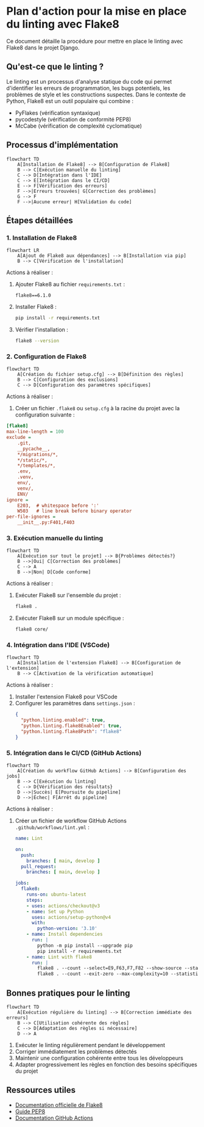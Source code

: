 # Plan d'action pour la mise en place du linting avec Flake8

Ce document détaille la procédure pour mettre en place le linting avec Flake8 dans le projet Django.

## Qu'est-ce que le linting ?

Le linting est un processus d'analyse statique du code qui permet d'identifier les erreurs de programmation, les bugs potentiels, les problèmes de style et les constructions suspectes. Dans le contexte de Python, Flake8 est un outil populaire qui combine :

- PyFlakes (vérification syntaxique)
- pycodestyle (vérification de conformité PEP8)
- McCabe (vérification de complexité cyclomatique)

## Processus d'implémentation

```mermaid
flowchart TD
    A[Installation de Flake8] --> B[Configuration de Flake8]
    B --> C[Exécution manuelle du linting]
    C --> D[Intégration dans l'IDE]
    C --> E[Intégration dans le CI/CD]
    E --> F[Vérification des erreurs]
    F -->|Erreurs trouvées| G[Correction des problèmes]
    G --> F
    F -->|Aucune erreur| H[Validation du code]
```

## Étapes détaillées

### 1. Installation de Flake8

```mermaid
flowchart LR
    A[Ajout de Flake8 aux dépendances] --> B[Installation via pip]
    B --> C[Vérification de l'installation]
```

Actions à réaliser :

1. Ajouter Flake8 au fichier `requirements.txt` :
   ```
   flake8==6.1.0
   ```
2. Installer Flake8 :
   ```bash
   pip install -r requirements.txt
   ```
3. Vérifier l'installation :
   ```bash
   flake8 --version
   ```

### 2. Configuration de Flake8

```mermaid
flowchart TD
    A[Création du fichier setup.cfg] --> B[Définition des règles]
    B --> C[Configuration des exclusions]
    C --> D[Configuration des paramètres spécifiques]
```

Actions à réaliser :

1. Créer un fichier `.flake8` ou `setup.cfg` à la racine du projet avec la configuration suivante :

```ini
[flake8]
max-line-length = 100
exclude = 
    .git,
    __pycache__,
    */migrations/*,
    */static/*,
    */templates/*,
    .env,
    .venv,
    env/,
    venv/,
    ENV/
ignore = 
    E203,  # whitespace before ':'
    W503   # line break before binary operator
per-file-ignores =
    __init__.py:F401,F403
```

### 3. Exécution manuelle du linting

```mermaid
flowchart TD
    A[Exécution sur tout le projet] --> B{Problèmes détectés?}
    B -->|Oui| C[Correction des problèmes]
    C --> A
    B -->|Non| D[Code conforme]
```

Actions à réaliser :

1. Exécuter Flake8 sur l'ensemble du projet :
   ```bash
   flake8 .
   ```
2. Exécuter Flake8 sur un module spécifique :
   ```bash
   flake8 core/
   ```

### 4. Intégration dans l'IDE (VSCode)

```mermaid
flowchart TD
    A[Installation de l'extension Flake8] --> B[Configuration de l'extension]
    B --> C[Activation de la vérification automatique]
```

Actions à réaliser :

1. Installer l'extension Flake8 pour VSCode
2. Configurer les paramètres dans `settings.json` :
   ```json
   {
     "python.linting.enabled": true,
     "python.linting.flake8Enabled": true,
     "python.linting.flake8Path": "flake8"
   }
   ```

### 5. Intégration dans le CI/CD (GitHub Actions)

```mermaid
flowchart TD
    A[Création du workflow GitHub Actions] --> B[Configuration des jobs]
    B --> C[Exécution du linting]
    C --> D{Vérification des résultats}
    D -->|Succès| E[Poursuite du pipeline]
    D -->|Échec| F[Arrêt du pipeline]
```

Actions à réaliser :

1. Créer un fichier de workflow GitHub Actions `.github/workflows/lint.yml` :
   ```yaml
   name: Lint

   on:
     push:
       branches: [ main, develop ]
     pull_request:
       branches: [ main, develop ]

   jobs:
     flake8:
       runs-on: ubuntu-latest
       steps:
       - uses: actions/checkout@v3
       - name: Set up Python
         uses: actions/setup-python@v4
         with:
           python-version: '3.10'
       - name: Install dependencies
         run: |
           python -m pip install --upgrade pip
           pip install -r requirements.txt
       - name: Lint with flake8
         run: |
           flake8 . --count --select=E9,F63,F7,F82 --show-source --statistics
           flake8 . --count --exit-zero --max-complexity=10 --statistics
   ```

## Bonnes pratiques pour le linting

```mermaid
flowchart TD
    A[Exécution régulière du linting] --> B[Correction immédiate des erreurs]
    B --> C[Utilisation cohérente des règles]
    C --> D[Adaptation des règles si nécessaire]
    D --> A
```

1. Exécuter le linting régulièrement pendant le développement
2. Corriger immédiatement les problèmes détectés
3. Maintenir une configuration cohérente entre tous les développeurs
4. Adapter progressivement les règles en fonction des besoins spécifiques du projet

## Ressources utiles

- [Documentation officielle de Flake8](https://flake8.pycqa.org/)
- [Guide PEP8](https://www.python.org/dev/peps/pep-0008/)
- [Documentation GitHub Actions](https://docs.github.com/en/actions)